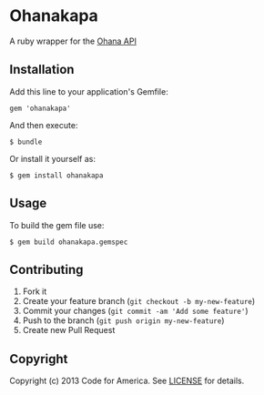 # Ohanakapa

A ruby wrapper for the [Ohana API](https://github.com/codeforamerica/ohana-api)

## Installation

Add this line to your application's Gemfile:

    gem 'ohanakapa'

And then execute:

    $ bundle

Or install it yourself as:

    $ gem install ohanakapa

## Usage

To build the gem file use:

	$ gem build ohanakapa.gemspec

## Contributing

1. Fork it
2. Create your feature branch (`git checkout -b my-new-feature`)
3. Commit your changes (`git commit -am 'Add some feature'`)
4. Push to the branch (`git push origin my-new-feature`)
5. Create new Pull Request

## Copyright
Copyright (c) 2013 Code for America. See [LICENSE](https://github.com/codeforamerica/ohana-api/blob/master/LICENSE.md) for details.